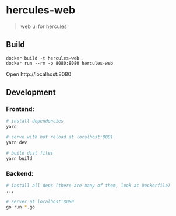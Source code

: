 # hercules-web

> web ui for hercules

## Build

```
docker build -t hercules-web .
docker run --rm -p 8080:8080 hercules-web
```

Open http://localhost:8080

## Development

### Frontend:

```bash
# install dependencies
yarn

# serve with hot reload at localhost:8081
yarn dev

# build dist files
yarn build
```

### Backend:

```bash
# install all deps (there are many of them, look at Dockerfile)
...

# server at localhost:8080
go run *.go
```
